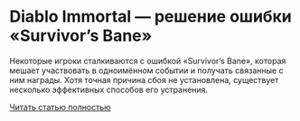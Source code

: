 # Diablo Immortal — решение ошибки «Survivor’s Bane»



Некоторые игроки сталкиваются с ошибкой «Survivor’s Bane», которая мешает участвовать в одноимённом событии и получать связанные с ним награды. Хотя точная причина сбоя не установлена, существует несколько эффективных способов его устранения.

[Читать статью полностью](https://xyberbara.com/gaming/kak-ispravit-oshibku-survivors-bane-v-diablo-immortal/)
